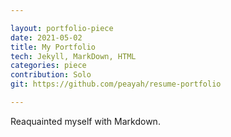 ```yaml
---

layout: portfolio-piece
date: 2021-05-02
title: My Portfolio
tech: Jekyll, MarkDown, HTML
categories: piece
contribution: Solo
git: https://github.com/peayah/resume-portfolio

---
```


Reaquainted myself with Markdown.

